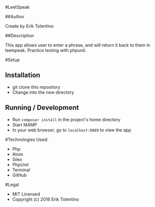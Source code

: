 #LeetSpeak

##Author

Create by Erik Tolentino

##Description

This app allows user to enter a phrase, and will return it back to them in leetspeak. Practice testing with phpunit.

#Setup

## Installation

* git clone this repository
* Change into the new directory

## Running / Development

* Run `composer install` in the project's home directory
* Start MAMP
* In your web browser, go to `localhost:8889` to view the app

#Technologies Used:

* Php
* Atom
* Silex
* PhpUnit
* Terminal
* GitHub


#Legal

* MIT Licensed
* Copyright (c) 2016 Erik Tolentino
